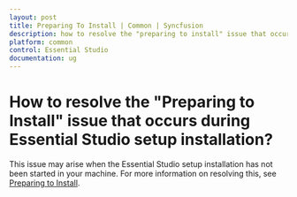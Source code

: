 ```yaml
---
layout: post
title: Preparing To Install | Common | Syncfusion
description: how to resolve the "preparing to install" issue that occurs during essential studio setup installation?
platform: common
control: Essential Studio
documentation: ug
---
```


# How to resolve the "Preparing to Install" issue that occurs during Essential Studio setup installation?

This issue may arise when the Essential Studio setup installation has not been started in your machine. For more information on resolving this, see [Preparing to Install](https://www.syncfusion.com/kb/5119/how-to-solve-the-preparing-to-install-issue).

